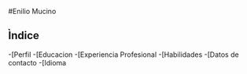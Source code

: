 #Enilio Mucino 

## Ìndice
-[Perfil
-[Educacion
-[Experiencia Profesional
-[Habilidades
-[Datos de contacto
-[Idioma




